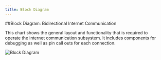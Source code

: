 ```yaml
---
title: Block Diagram
---
```


##Block Diagram: Bidirectional Internet Communication

This chart shows the general layout and functionality that is required to operate the internet communication subsystem. It includes components for debugging as well as pin call outs for each connection. 

![Block Diagram](https://raw.githubusercontent.com/kirkvolin/kirkvolin.github.io/refs/heads/main/assets/Volin%20Block%20Diagram.png)

